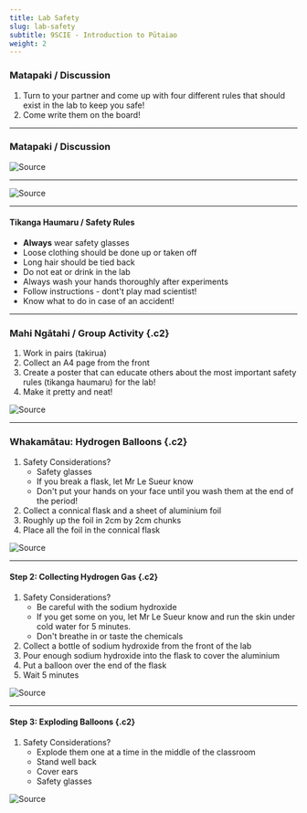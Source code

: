```yaml
---
title: Lab Safety
slug: lab-safety
subtitle: 9SCIE - Introduction to Pūtaiao
weight: 2
---
```


### Matapaki / Discussion

1. Turn to your partner and come up with four different rules that should exist in the lab to keep you safe!
2. Come write them on the board!

---

### Matapaki / Discussion

![[Source](http://geomodderfied.weebly.com/lab-safety.html)](http://geomodderfied.weebly.com/uploads/5/4/3/7/54376571/safety-cartoon_orig.jpeg)

---

![[Source](https://www.thoughtco.com/important-lab-safety-rules-608156)](https://www.thoughtco.com/thmb/TKrolJvRGf-GTxwMLEp7YAL5DpE=/768x0/filters:no_upscale():max_bytes(150000):strip_icc():format(webp)/important-lab-safety-rules-608156_final_CORRECTED-11865d88ddfc4b048118c918acec72a7.png)

---

#### Tikanga Haumaru / Safety Rules

- __Always__ wear safety glasses
- Loose clothing should be done up or taken off
- Long hair should be tied back
- Do not eat or drink in the lab
- Always wash your hands thoroughly after experiments
- Follow instructions - dont't play mad scientist!
- Know what to do in case of an accident!

---

### Mahi Ngātahi / Group Activity {.c2}

1. Work in pairs (takirua)
2. Collect an A4 page from the front
3. Create a poster that can educate others about the most important safety rules (tikanga haumaru) for the lab!
4. Make it pretty and neat!

![[Source](https://www.creativesafetysupply.com/lab-safety-poster/)](https://cdn11.bigcommerce.com/s-10c6f/images/stencil/1280x1280/products/60549/88175/PSTR-2415__60608.1608679710.jpg?c=2)

---

### Whakamātau: Hydrogen Balloons {.c2}

1. Safety Considerations?
	- Safety glasses
	- If you break a flask, let Mr Le Sueur know
	- Don't put your hands on your face until you wash them at the end of the period!
2. Collect a connical flask and a sheet of aluminium foil
3. Roughly up the foil in 2cm by 2cm chunks
4. Place all the foil in the connical flask

![[Source](https://www.quora.com/How-can-I-make-enough-hydrogen-at-home-to-fill-up-a-6-inch-diameter-balloon)](https://qph.fs.quoracdn.net/main-qimg-2d13005c51fd8254e4d512e47a9fbcc8-lq)

---

#### Step 2: Collecting Hydrogen Gas {.c2}

1. Safety Considerations?
	- Be careful with the sodium hydroxide
	- If you get some on you, let Mr Le Sueur know and run the skin under cold water for 5 minutes.
	- Don't breathe in or taste the chemicals
2. Collect a bottle of sodium hydroxide from the front of the lab
3. Pour enough sodium hydroxide into the flask to cover the aluminium
4. Put a balloon over the end of the flask
5. Wait 5 minutes

![[Source](https://www.exploratorium.edu/snacks/wait-weight-dont-tell-me)](https://www.exploratorium.edu/sites/default/files/snacks/WaitWeight_DSC_6648_P960.jpg)

---

#### Step 3: Exploding Balloons {.c2}

1. Safety Considerations?
	- Explode them one at a time in the middle of the classroom
	- Stand well back
	- Cover ears
	- Safety glasses
	
![[Source](https://www.thoughtco.com/hydrogen-balloon-explosion-experiment-607514)](https://www.thoughtco.com/thmb/nIyGtG52KEO90urJp_V6qmTWeWE=/1000x859/filters:fill(auto,1)/1balloon-after-56a12cf05f9b58b7d0bccb63.jpg)
